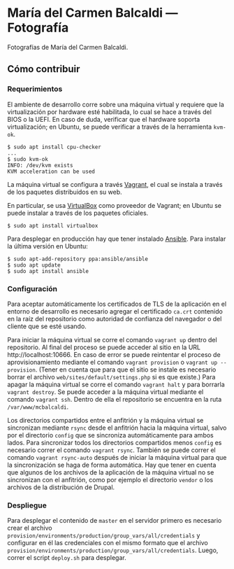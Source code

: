 María del Carmen Balcaldi ― Fotografía
======================================

Fotografías de María del Carmen Balcaldi.

## Cómo contribuir

### Requerimientos

El ambiente de desarrollo corre sobre una máquina virtual y requiere que la virtualización por hardware esté habilitada, lo cual se hace a través del BIOS o la UEFI. En caso de duda, verificar que el hardware soporta virtualización; en Ubuntu, se puede verificar a través de la herramienta `kvm-ok`.
```
$ sudo apt install cpu-checker
...
$ sudo kvm-ok
INFO: /dev/kvm exists
KVM acceleration can be used
```

La máquina virtual se configura a través [Vagrant](https://www.vagrantup.com/), el cual se instala a través de los paquetes distribuidos en su web.

En particular, se usa [VirtualBox](https://www.virtualbox.org/) como proveedor de Vagrant; en Ubuntu se puede instalar a través de los paquetes oficiales.
```
$ sudo apt install virtualbox
```

Para desplegar en producción hay que tener instalado [Ansible](https://www.ansible.com/). Para instalar la última versión en Ubuntu:
```
$ sudo apt-add-repository ppa:ansible/ansible
$ sudo apt update
$ sudo apt install ansible
```

### Configuración

Para aceptar automáticamente los certificados de TLS de la aplicación en el entorno de desarrollo es necesario agregar el certificado `ca.crt` contenido en la raíz del repositorio como autoridad de confianza del navegador o del cliente que se esté usando.

Para iniciar la máquina virtual se corre el comando `vagrant up` dentro del repositorio. Al final del proceso se puede acceder al sitio en la URL http://localhost:10666.  En caso de error se puede reintentar el proceso de aprovisionamiento mediante el comando `vagrant provision` o `vagrant up --provision`. (Tener en cuenta que para que el sitio se instale es necesario borrar el archivo `web/sites/default/settings.php` si es que existe.) Para apagar la máquina virtual se corre el comando `vagrant halt` y para borrarla `vagrant destroy`. Se puede acceder a la máquina virtual mediante el comando `vagrant ssh`. Dentro de ella el repositorio se encuentra en la ruta `/var/www/mcbalcaldi`.

Los directorios compartidos entre el anfitrión y la máquina virtual se sincronizan mediante `rsync` desde el anfitrión hacia la máquina virtual, salvo por el directorio `config` que se sincroniza automáticamente para ambos lados. Para sincronizar todos los directorios compartidos menos `config` es necesario correr el comando `vagrant rsync`. También se puede correr el comando `vagrant rsync-auto` después de iniciar la máquina virtual para que la sincronización se haga de forma automática. Hay que tener en cuenta que algunos de los archivos de la aplicación de la máquina virtual no se sincronizan con el anfitrión, como por ejemplo el directorio `vendor` o los archivos de la distribución de Drupal.

### Despliegue

Para desplegar el contenido de `master` en el servidor primero es necesario crear el archivo `provision/environments/production/group_vars/all/credentials` y configurar en él las credenciales con el mismo formato que el archivo `provision/environments/production/group_vars/all/credentials`.
Luego, correr el script `deploy.sh` para desplegar.
